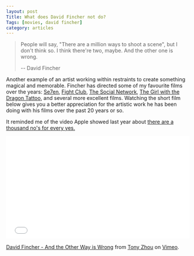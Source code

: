 ```yaml
---
layout: post
Title: What does David Fincher not do?
Tags: [movies, david fincher]
category: articles
---
```


> People will say, "There are a million ways to shoot a scene", but I don't think so. I think there're two, maybe. And the other one is wrong.
>
> -- David Fincher

Another example of an artist working within restraints to create something magical and memorable. Fincher has directed some of my favourite films over the years: [Se7en](http://www.amazon.com/gp/product/B004XKVPG6/ref=as_li_tl?ie=UTF8&camp=1789&creative=390957&creativeASIN=B004XKVPG6&linkCode=as2&tag=four0b-20&linkId=TYDDBADHUB4AFRQ5 "Se7en"), [Fight Club](http://www.amazon.com/gp/product/B001992NUQ/ref=as_li_tl?ie=UTF8&camp=1789&creative=390957&creativeASIN=B001992NUQ&linkCode=as2&tag=four0b-20&linkId=WTK7MCXC4FRB5DKR "Fight Club"), [The Social Network](http://www.amazon.com/gp/product/B0034G4P7Q/ref=as_li_tl?ie=UTF8&camp=1789&creative=390957&creativeASIN=B0034G4P7Q&linkCode=as2&tag=four0b-20&linkId=JPONPNXGFCO5S64I "The Social Network"), [The Girl with the Dragon Tattoo](http://www.amazon.com/gp/product/B003Y5H5HY/ref=as_li_tl?ie=UTF8&camp=1789&creative=390957&creativeASIN=B003Y5H5HY&linkCode=as2&tag=four0b-20&linkId=IW3AEZLPCJ3AQWQE "The Girl with the Dragon Tattoo"), and several more excellent films. Watching the short film below gives you a better appreciation for the artistic work he has been doing with his films over the past 20 years or so. 

It reminded me of the video Apple showed last year about [there are a thousand no's for every yes.](http://www.foursides.ca/saying-no/ "Saying No")

<iframe src="//player.vimeo.com/video/107779620?badge=0&amp;color=f0a400" width="500" height="281" frameborder="0" webkitallowfullscreen mozallowfullscreen allowfullscreen></iframe> <p><a href="http://vimeo.com/107779620">David Fincher - And the Other Way is Wrong</a> from <a href="http://vimeo.com/tonyzhou">Tony Zhou</a> on <a href="https://vimeo.com">Vimeo</a>.</p>